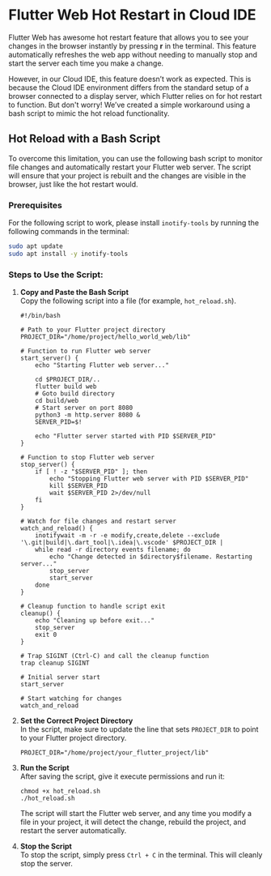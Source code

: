 # Flutter Web Hot Restart in Cloud IDE

Flutter Web has awesome hot restart feature that allows you to see your changes in the browser instantly by pressing **r** in the terminal. This feature automatically refreshes the web app without needing to manually stop and start the server each time you make a change.

However, in our Cloud IDE, this feature doesn’t work as expected. This is because the Cloud IDE environment differs from the standard setup of a browser connected to a display server, which Flutter relies on for hot restart to function. But don't worry! We’ve created a simple workaround using a bash script to mimic the hot reload functionality.

## Hot Reload with a Bash Script

To overcome this limitation, you can use the following bash script to monitor file changes and automatically restart your Flutter web server. The script will ensure that your project is rebuilt and the changes are visible in the browser, just like the hot restart would.

### Prerequisites

For the following script to work, please install `inotify-tools` by running the following commands in the terminal:

```bash
sudo apt update
sudo apt install -y inotify-tools
```

### Steps to Use the Script:

1.  **Copy and Paste the Bash Script**  
    Copy the following script into a file (for example, `hot_reload.sh`).
    
    ```
    #!/bin/bash
    
    # Path to your Flutter project directory
    PROJECT_DIR="/home/project/hello_world_web/lib"
    
    # Function to run Flutter web server
    start_server() {
        echo "Starting Flutter web server..."
    
        cd $PROJECT_DIR/..
        flutter build web
        # Goto build directory
        cd build/web
        # Start server on port 8080
        python3 -m http.server 8080 &
        SERVER_PID=$!
    
        echo "Flutter server started with PID $SERVER_PID"
    }
    
    # Function to stop Flutter web server
    stop_server() {
        if [ ! -z "$SERVER_PID" ]; then
            echo "Stopping Flutter web server with PID $SERVER_PID"
            kill $SERVER_PID
            wait $SERVER_PID 2>/dev/null
        fi
    }
    
    # Watch for file changes and restart server
    watch_and_reload() {
        inotifywait -m -r -e modify,create,delete --exclude '\.git|build|\.dart_tool|\.idea|\.vscode' $PROJECT_DIR |
        while read -r directory events filename; do
            echo "Change detected in $directory$filename. Restarting server..."
            stop_server
            start_server
        done
    }
    
    # Cleanup function to handle script exit
    cleanup() {
        echo "Cleaning up before exit..."
        stop_server
        exit 0
    }
    
    # Trap SIGINT (Ctrl-C) and call the cleanup function
    trap cleanup SIGINT
    
    # Initial server start
    start_server
    
    # Start watching for changes
    watch_and_reload
    ``` 
    
2.  **Set the Correct Project Directory**  
    In the script, make sure to update the line that sets `PROJECT_DIR` to point to your Flutter project directory.
    
    `PROJECT_DIR="/home/project/your_flutter_project/lib"` 
    
3.  **Run the Script**  
    After saving the script, give it execute permissions and run it:
    
    ```
    chmod +x hot_reload.sh
    ./hot_reload.sh
    ``` 
    
    The script will start the Flutter web server, and any time you modify a file in your project, it will detect the change, rebuild the project, and restart the server automatically.
    
4.  **Stop the Script**  
    To stop the script, simply press `Ctrl + C` in the terminal. This will cleanly stop the server.
    
